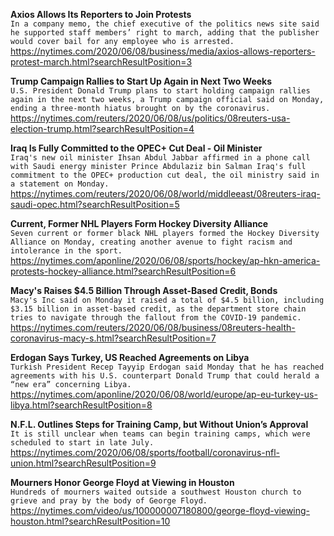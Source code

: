 **Axios Allows Its Reporters to Join Protests**\
`In a company memo, the chief executive of the politics news site said he supported staff members’ right to march, adding that the publisher would cover bail for any employee who is arrested.`\
https://nytimes.com/2020/06/08/business/media/axios-allows-reporters-protest-march.html?searchResultPosition=3

**Trump Campaign Rallies to Start Up Again in Next Two Weeks**\
`U.S. President Donald Trump plans to start holding campaign rallies again in the next two weeks, a Trump campaign official said on Monday, ending a three-month hiatus brought on by the coronavirus.`\
https://nytimes.com/reuters/2020/06/08/us/politics/08reuters-usa-election-trump.html?searchResultPosition=4

**Iraq Is Fully Committed to the OPEC+ Cut Deal - Oil Minister**\
`Iraq's new oil minister Ihsan Abdul Jabbar affirmed in a phone call with Saudi energy minister Prince Abdulaziz bin Salman Iraq's full commitment to the OPEC+ production cut deal, the oil ministry said in a statement on Monday.`\
https://nytimes.com/reuters/2020/06/08/world/middleeast/08reuters-iraq-saudi-opec.html?searchResultPosition=5

**Current, Former NHL Players Form Hockey Diversity Alliance**\
`Seven current or former black NHL players formed the Hockey Diversity Alliance on Monday, creating another avenue to fight racism and intolerance in the sport. `\
https://nytimes.com/aponline/2020/06/08/sports/hockey/ap-hkn-america-protests-hockey-alliance.html?searchResultPosition=6

**Macy's Raises $4.5 Billion Through Asset-Based Credit, Bonds**\
`Macy's Inc said on Monday it raised a total of $4.5 billion, including $3.15 billion in asset-based credit, as the department store chain tries to navigate through the fallout from the COVID-19 pandemic. `\
https://nytimes.com/reuters/2020/06/08/business/08reuters-health-coronavirus-macy-s.html?searchResultPosition=7

**Erdogan Says Turkey, US Reached Agreements on Libya**\
`Turkish President Recep Tayyip Erdogan said Monday that he has reached agreements with his U.S. counterpart Donald Trump that could herald a “new era” concerning Libya.`\
https://nytimes.com/aponline/2020/06/08/world/europe/ap-eu-turkey-us-libya.html?searchResultPosition=8

**N.F.L. Outlines Steps for Training Camp, but Without Union’s Approval**\
`It is still unclear when teams can begin training camps, which were scheduled to start in late July.`\
https://nytimes.com/2020/06/08/sports/football/coronavirus-nfl-union.html?searchResultPosition=9

**Mourners Honor George Floyd at Viewing in Houston**\
`Hundreds of mourners waited outside a southwest Houston church to grieve and pray by the body of George Floyd.`\
https://nytimes.com/video/us/100000007180800/george-floyd-viewing-houston.html?searchResultPosition=10

